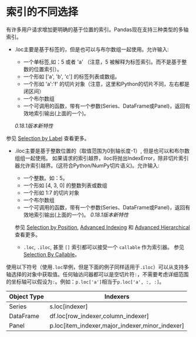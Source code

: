 # 索引的不同选择

有许多用户请求增加更明确的基于位置的索引。Pandas现在支持三种类型的多轴索引。

- .loc主要是基于标签的，但是也可以与布尔数组一起使用。允许输入:
    - 一个单标签,如：5 或者 'a' （注意，5 被解释为标签索引。而不是基于整数的位置索引）。
    - 一个形如 ['a', 'b', 'c'] 的标签列表或数组。
    - 一个形如 'a':'f' 的切片对象（注意，这里和Python的切片不同，左右都是闭区间）
    - 一个布尔数组
    - 一个可调用的函数，带有一个参数(Series、DataFrame或Panel)，返回有效地索引输出(上面的一个)。
      
    
    *0.18.1版本新特性*

参见 [Selection by Label](http://Pandas.pydata.org/Pandas-docs/stable/indexing.html#indexing-label) 查看更多。
    
- .iloc主要是基于整数位置的（取值范围为0到轴长度-1）, 但是也可以和布尔数组组一起使用。 如果请求的索引越界，iloc将抛出IndexError，除非切片索引器允许索引越界。(这符合Python/NumPy切片语义)。允许输入:
    - 一个整数。如：5。
    -  一个形如 [4, 3, 0] 的整数列表或数组
    - 一个形如 1:7 的切片对象
    - 一个布尔数组
    - 一个可调用的函数，带有一个参数(Series、DataFrame或Panel)，返回有效地索引输出(上面的一个)。
        *0.18.1版本新特性*

    参见 [Selection by Position](http://Pandas.pydata.org/Pandas-docs/stable/indexing.html#indexing-integer), [Advanced Indexing](http://Pandas.pydata.org/Pandas-docs/stable/advanced.html#advanced) 和 [Advanced Hierarchical](http://Pandas.pydata.org/Pandas-docs/stable/advanced.html#advanced-advanced-hierarchical) 查看更多。

    - ``.loc``, ``.iloc``, 甚至 ``[]`` 索引都可以接受一个 ``callable`` 作为索引器。 参见 [Selection By Callable](http://Pandas.pydata.org/Pandas-docs/stable/indexing.html#indexing-callable)。

使用以下符号（使用`.loc`举例，但是下面的例子同样适用于`.iloc`）可以从支持多轴选择的对象中获取值。任何轴访问器都可以是空切片符`:`，不需要考虑详细范围的坐标轴可以假设为`:`。例如：`p.loc['a']`相当于`p.loc['a', :, :]`。

| Object Type | Indexers                                        |
| ----------- | ----------------------------------------------- |
| Series      | s.loc[indexer]                                  |
| DataFrame   | df.loc[row_indexer,column_indexer]              |
| Panel       | p.loc[item_indexer,major_indexer,minor_indexer] |